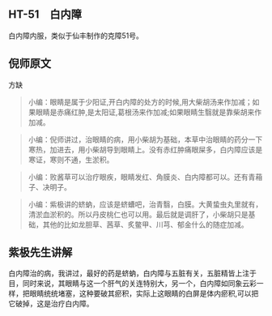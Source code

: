 ## HT-51　白内障

白内障内服，类似于仙丰制作的克障51号。

## 倪师原文

方缺

> 小编：眼睛是属于少阳证,开白内障的处方的时候,用大柴胡汤来作加减；如果眼睛是赤痛红肿,是太阳证,葛根汤来作加减;如果眼睛生翳就是靠柴胡来作加减。

> 小编：倪师讲过，治眼睛的病，用小柴胡为基础，本草中治眼睛的药分一下寒热，加进去，用小柴胡导到眼睛上。没有赤红肿痛眼屎多，白内障应该是寒证，寒则不通，生淤积。

> 小编：败酱草可以治疗眼疾，眼睛发红、角膜炎、白内障都可以。还有青葙子、决明子。

> 小编：紫极讲的蛴蚋，应该是蛴螬吧，治青翳，白膜。大黄蛰虫丸里就有，清淤血淤积的。所以丹皮桃仁也可以用。最后就是调肝了，小柴胡只是基础，其他的比如龙胆草、茜草、炙鳖甲、川芎、郁金什么的随症加减。

## 紫极先生讲解

白内障治的病，我讲过，最好的药是蛴蚋，白内障与五脏有关，五脏精皆上注于目，同时来说，其眼睛与这一个肝气的关连特别大，另一个，白内障如同象云彩一样，把眼睛统统堵塞，这种要破其瘀积，实际上这眼睛的白屏是体内瘀积,可以把它破掉，这是治疗白内障。
